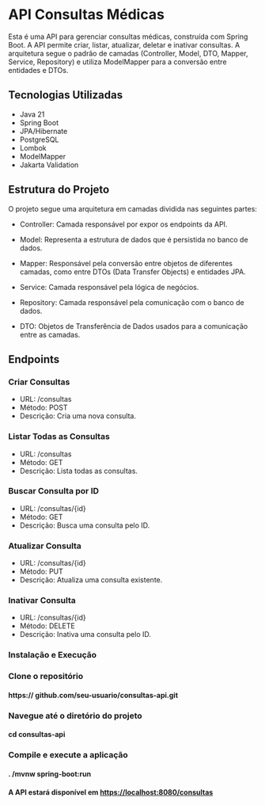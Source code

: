 # API Consultas Médicas

Esta é uma API para gerenciar consultas médicas, construída com Spring Boot. A API permite criar, listar, atualizar, deletar e inativar consultas. A arquitetura segue o padrão de camadas (Controller, Model, DTO, Mapper, Service, Repository) e utiliza ModelMapper para a conversão entre entidades e DTOs.

## Tecnologias Utilizadas

* Java 21
* Spring Boot
* JPA/Hibernate
* PostgreSQL
* Lombok
* ModelMapper
* Jakarta Validation

## Estrutura do Projeto

O projeto segue uma arquitetura em camadas dividida nas seguintes partes:

* Controller: Camada responsável por expor os endpoints da API.
  
* Model: Representa a estrutura de dados que é persistida no banco de dados.
  
* Mapper: Responsável pela conversão entre objetos de diferentes camadas, como entre DTOs (Data Transfer Objects) e entidades JPA.
  
* Service: Camada responsável pela lógica de negócios.
  
* Repository: Camada responsável pela comunicação com o banco de dados.
  
* DTO: Objetos de Transferência de Dados usados para a comunicação entre as camadas.

## Endpoints

### Criar Consultas

* URL: /consultas
* Método: POST
* Descrição: Cria uma nova consulta.

### Listar Todas as Consultas

* URL: /consultas
* Método: GET
* Descrição: Lista todas as consultas.

### Buscar Consulta por ID

* URL: /consultas/{id}
* Método: GET
* Descrição: Busca uma consulta pelo ID.
  
### Atualizar Consulta

* URL: /consultas/{id}
* Método: PUT
* Descrição: Atualiza uma consulta existente.
  
### Inativar Consulta

* URL: /consultas/{id}
* Método: DELETE
* Descrição: Inativa uma consulta pelo ID.

### Instalação e Execução

### Clone o repositório

#### https:// github.com/seu-usuario/consultas-api.git

### Navegue até o diretório do projeto

#### cd consultas-api
  
### Compile e execute a aplicação  

#### . /mvnw spring-boot:run
  
#### A API estará disponível em <https://localhost:8080/consultas>
